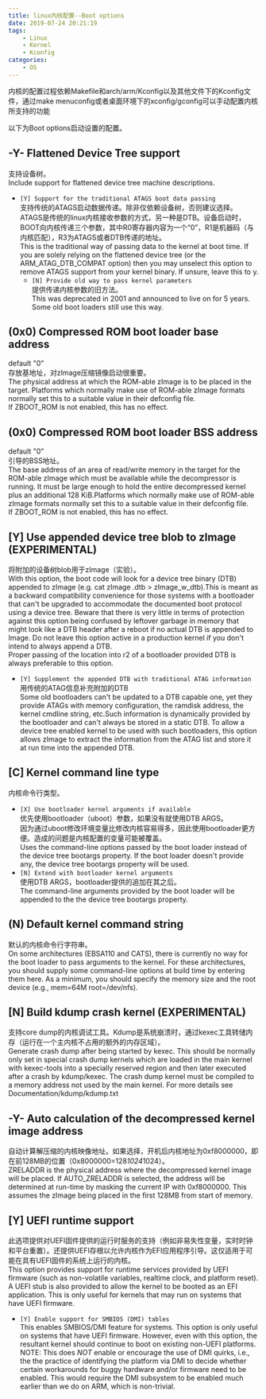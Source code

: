 ```yaml
---
title: linux内核配置--Boot options
date: 2019-07-24 20:21:19
tags: 
    - Linux
    - Kernel
    - Kconfig
categories: 
    - OS
---
```



内核的配置过程依赖Makefile和arch/arm/Kconfig以及其他文件下的Kconfig文件，通过make menuconfig或者桌面环境下的xconfig/gconfig可以手动配置内核所支持的功能

<!-- more -->


以下为Boot options启动设置的配置。


## -Y- Flattened Device Tree support
支持设备树。  
Include support for flattened device tree machine descriptions.  
* `[Y] Support for the traditional ATAGS boot data passing`  
支持传统的ATAGS启动数据传递。除非仅依赖设备树，否则建议选择。  
ATAGS是传统的linux内核接收参数的方式，另一种是DTB。设备启动时，BOOT向内核传递三个参数，其中R0寄存器内容为一个“0”，R1是机器码（与内核匹配），R3为ATAGS或者DTB传递的地址。  
This is the traditional way of passing data to the kernel at boot time. If you are solely relying on the flattened device tree (or the ARM_ATAG_DTB_COMPAT option) then you may unselect this option to remove ATAGS support from your kernel binary. If unsure, leave this to y.    
  + `[N] Provide old way to pass kernel parameters`  
提供传递内核参数的旧方法。  
This was deprecated in 2001 and announced to live on for 5 years. Some old boot loaders still use this way.
  
## (0x0) Compressed ROM boot loader base address
default "0"  
存放基地址，对zImage压缩镜像启动很重要。  
The physical address at which the ROM-able zImage is to be placed in the target.  Platforms which normally make use of ROM-able zImage formats normally set this to a suitable value in their defconfig file.  
If ZBOOT_ROM is not enabled, this has no effect.
  
## (0x0) Compressed ROM boot loader BSS address
default "0"  
引导的BSS地址。  
The base address of an area of read/write memory in the target for the ROM-able zImage which must be available while the decompressor is running. It must be large enough to hold the entire decompressed kernel plus an additional 128 KiB.Platforms which normally make use of ROM-able zImage formats normally set this to a suitable value in their defconfig file.  
If ZBOOT_ROM is not enabled, this has no effect.
  
## [Y] Use appended device tree blob to zImage (EXPERIMENTAL)
将附加的设备树blob用于zImage（实验）。  
With this option, the boot code will look for a device tree binary (DTB) appended to zImage (e.g. cat zImage <filename>.dtb > zImage_w_dtb).This is meant as a backward compatibility convenience for those systems with a bootloader that can't be upgraded to accommodate the documented boot protocol using a device tree. Beware that there is very little in terms of protection against this option being confused by leftover garbage in memory that might look like a DTB header after a reboot if no actual DTB is appended to Image.  Do not leave this option active in a production kernel if you don't intend to always append a DTB.  
Proper passing of the location into r2 of a bootloader provided DTB is always preferable to this option.  
  * `[Y] Supplement the appended DTB with traditional ATAG information`  
用传统的ATAG信息补充附加的DTB  
Some old bootloaders can't be updated to a DTB capable one, yet they provide ATAGs with memory configuration, the ramdisk address, the kernel cmdline string, etc.Such information is dynamically provided by the bootloader and can't always be stored in a static DTB. To allow a device tree enabled kernel to be used with such bootloaders, this option allows zImage to extract the information from the ATAG list and store it at run time into the appended DTB.
  
## [C] Kernel command line type
内核命令行类型。  
  * `[X] Use bootloader kernel arguments if available`  
优先使用bootloader（uboot）参数，如果没有就使用DTB ARGS。  
因为通过uboot修改环境变量比修改内核容易得多，因此使用bootloader更方便。造成的问题是内核配置的变量可能被覆盖。  
Uses the command-line options passed by the boot loader instead of the device tree bootargs property. If the boot loader doesn't provide any, the device tree bootargs property will be used.  
  * `[N] Extend with bootloader kernel arguments`  
使用DTB ARGS，bootloader提供的追加在其之后。  
The command-line arguments provided by the boot loader will be appended to the the device tree bootargs property.
    
## (N) Default kernel command string
默认的内核命令行字符串。  
On some architectures (EBSA110 and CATS), there is currently no way for the boot loader to pass arguments to the kernel. For these architectures, you should supply some command-line options at build time by entering them here. As a minimum, you should specify the memory size and the root device (e.g., mem=64M root=/dev/nfs). 
  
## [N] Build kdump crash kernel (EXPERIMENTAL)
支持core dump的内核调试工具。Kdump是系统崩溃时，通过kexec工具转储内存（运行在一个主内核不占用的额外的内存区域）。  
Generate crash dump after being started by kexec. This should be normally only set in special crash dump kernels which are loaded in the main kernel with kexec-tools into a specially reserved region and then later executed after a crash by kdump/kexec. The crash dump kernel must be compiled to a memory address not used by the main kernel. For more details see Documentation/kdump/kdump.txt
  
## -Y- Auto calculation of the decompressed kernel image address
自动计算解压缩的内核映像地址。如果选择，开机后内核地址为0xf8000000，即在前128MB的位置（0x8000000=128*1024*1024）。  
ZRELADDR is the physical address where the decompressed kernel image will be placed. If AUTO_ZRELADDR is selected, the address will be determined at run-time by masking the current IP with 0xf8000000. This assumes the zImage being placed in the first 128MB from start of memory.
  
## [Y] UEFI runtime support
此选项提供对UEFI固件提供的运行时服务的支持（例如非易失性变量，实时时钟和平台重置）。还提供UEFI存根以允许内核作为EFI应用程序引导。这仅适用于可能在具有UEFI固件的系统上运行的内核。  
This option provides support for runtime services provided by UEFI firmware (such as non-volatile variables, realtime clock, and platform reset). A UEFI stub is also provided to allow the kernel to be booted as an EFI application. This is only useful for kernels that may run on systems that have UEFI firmware.  
  * `[Y] Enable support for SMBIOS (DMI) tables`  
This enables SMBIOS/DMI feature for systems. This option is only useful on systems that have UEFI firmware. However, even with this option, the resultant kernel should continue to boot on existing non-UEFI platforms.
NOTE: This does *NOT* enable or encourage the use of DMI quirks, i.e., the the practice of identifying the platform via DMI to decide whether certain workarounds for buggy hardware and/or firmware need to be enabled. This would require the DMI subsystem to be enabled much earlier than we do on ARM, which is non-trivial.

